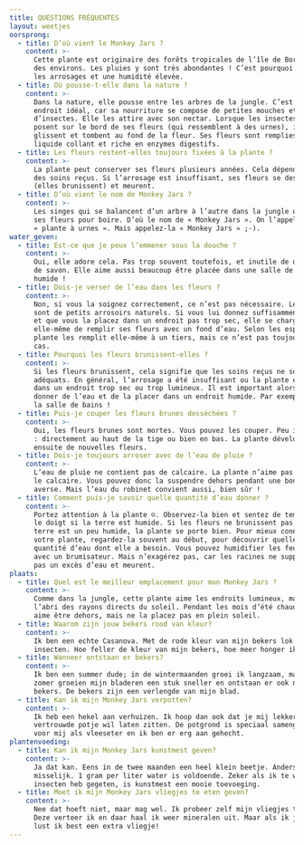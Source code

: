 ```yaml
---
title: QUESTIONS FRÉQUENTES
layout: weetjes
oorsprong:
  - title: D’où vient le Monkey Jars ?
    content: >-
      Cette plante est originaire des forêts tropicales de l’île de Bornéo et
      des environs. Les pluies y sont très abondantes ! C’est pourquoi elle aime
      les arrosages et une humidité élevée.
  - title: Où pousse-t-elle dans la nature ?
    content: >-
      Dans la nature, elle pousse entre les arbres de la jungle. C’est un
      endroit idéal, car sa nourriture se compose de petites mouches et
      d’insectes. Elle les attire avec son nectar. Lorsque les insectes se
      posent sur le bord de ses fleurs (qui ressemblent à des urnes), ils
      glissent et tombent au fond de la fleur. Ses fleurs sont remplies d’un
      liquide collant et riche en enzymes digestifs.
  - title: Les fleurs restent-elles toujours fixées à la plante ?
    content: >-
      La plante peut conserver ses fleurs plusieurs années. Cela dépend surtout
      des soins reçus. Si l’arrosage est insuffisant, ses fleurs se dessèchent
      (elles brunissent) et meurent.
  - title: D’où vient le nom de Monkey Jars ?
    content: >-
      Les singes qui se balancent d’un arbre à l’autre dans la jungle utilisent
      ses fleurs pour boire. D’où le nom de « Monkey Jars ». On l’appelle aussi
      « plante à urnes ». Mais appelez-la « Monkey Jars » ;-).
water_geven:
  - title: Est-ce que je peux l’emmener sous la douche ?
    content: >-
      Oui, elle adore cela. Pas trop souvent toutefois, et inutile de dire : pas
      de savon. Elle aime aussi beaucoup être placée dans une salle de bains
      humide !
  - title: Dois-je verser de l’eau dans les fleurs ?
    content: >-
      Non, si vous la soignez correctement, ce n’est pas nécessaire. Les tiges
      sont de petits arrosoirs naturels. Si vous lui donnez suffisamment d’eau
      et que vous la placez dans un endroit pas trop sec, elle se charge
      elle-même de remplir ses fleurs avec un fond d’eau. Selon les espèces, la
      plante les remplit elle-même à un tiers, mais ce n’est pas toujours le
      cas.
  - title: Pourquoi les fleurs brunissent-elles ?
    content: >-
      Si les fleurs brunissent, cela signifie que les soins reçus ne sont pas
      adéquats. En général, l’arrosage a été insuffisant ou la plante est placée
      dans un endroit trop sec ou trop lumineux. Il est important alors de lui
      donner de l’eau et de la placer dans un endroit humide. Par exemple dans
      la salle de bains !
  - title: Puis-je couper les fleurs brunes desséchées ?
    content: >-
      Oui, les fleurs brunes sont mortes. Vous pouvez les couper. Peu importe où
      : directement au haut de la tige ou bien en bas. La plante développera
      ensuite de nouvelles fleurs.
  - title: Dois-je toujours arroser avec de l’eau de pluie ?
    content: >-
      L’eau de pluie ne contient pas de calcaire. La plante n’aime pas beaucoup
      le calcaire. Vous pouvez donc la suspendre dehors pendant une bonne
      averse. Mais l’eau du robinet convient aussi, bien sûr !
  - title: Comment puis-je savoir quelle quantité d’eau donner ?
    content: >-
      Portez attention à la plante ☺. Observez-la bien et sentez de temps avec
      le doigt si la terre est humide. Si les fleurs ne brunissent pas et que la
      terre est un peu humide, la plante se porte bien. Pour mieux connaître
      votre plante, regardez-la souvent au début, pour découvrir quelle est la
      quantité d’eau dont elle a besoin. Vous pouvez humidifier les feuilles
      avec un brumisateur. Mais n’exagérez pas, car les racines ne supportent
      pas un excès d’eau et meurent.
plaats:
  - title: Quel est le meilleur emplacement pour mon Monkey Jars ?
    content: >-
      Comme dans la jungle, cette plante aime les endroits lumineux, mais à
      l’abri des rayons directs du soleil. Pendant les mois d’été chauds, elle
      aime être dehors, mais ne la placez pas en plein soleil.
  - title: Waarom zijn jouw bekers rood van kleur?
    content: >-
      Ik ben een echte Casanova. Met de rode kleur van mijn bekers lok ik
      insecten. Hoe feller de kleur van mijn bekers, hoe meer honger ik heb!
  - title: Wanneer ontstaan er bekers?
    content: >-
      Ik ben een summer dude; in de wintermaanden groei ik langzaam, maar in de
      zomer groeien mijn bladeren een stuk sneller en ontstaan er ook nieuwe
      bekers. De bekers zijn een verlengde van mijn blad.
  - title: Kan ik mijn Monkey Jars verpotten?
    content: >-
      Ik heb een hekel aan verhuizen. Ik hoop dan ook dat je mij lekker in mijn
      vertrouwde potje wil laten zitten. De potgrond is speciaal samengesteld
      voor mij als vleeseter en ik ben er erg aan gehecht.
plantenvoeding:
  - title: Kan ik mijn Monkey Jars kunstmest geven?
    content: >-
      Ja dat kan. Eens in de twee maanden een heel klein beetje. Anders word ik
      misselijk. 1 gram per liter water is voldoende. Zeker als ik te weinig
      insecten heb gegeten, is kunstmest een mooie toevoeging.
  - title: Moet ik mijn Monkey Jars vliegjes te eten geven?
    content: >-
      Nee dat hoeft niet, maar mag wel. Ik probeer zelf mijn vliegjes te vangen.
      Deze verteer ik en daar haal ik weer mineralen uit. Maar als ik jarig ben,
      lust ik best een extra vliegje!
---
```


